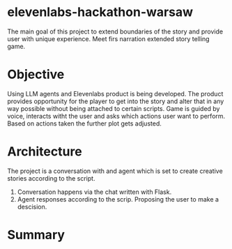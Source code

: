 # elevenlabs-hackathon-warsaw

The main goal of this project to extend boundaries of the story and provide user with unique experience. Meet firs narration extended story telling game.

# Objective

Using LLM agents and Elevenlabs product is being developed. The product provides opportunity for the player to get into the story and alter that in any way possible without being attached to certain scripts. Game is guided by voice, interacts witht the user and asks which actions user want to perform. Based on actions taken the further plot gets adjusted.

# Architecture

The project is a conversation with and agent which is set to create creative stories according to the script.
1. Conversation happens via the chat written with Flask.
2. Agent responses according to the scrip. Proposing the user to make a descision.

# Summary